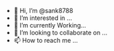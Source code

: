 - 👋 Hi, I’m @sank8788
- 👀 I’m interested in ...
- 🌱 I’m currently Working...
- 💞️ I’m looking to collaborate on ...
- 📫 How to reach me ...

<!---
sank8788/sank8788 is a ✨ special ✨ repository because its `README.md` (this file) appears on your GitHub profile.
You can click the Preview link to take a look at your changes.
--->
